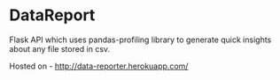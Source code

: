 # DataReport

Flask API which uses pandas-profiling library to generate quick insights about any file stored in csv. 

Hosted on - http://data-reporter.herokuapp.com/
